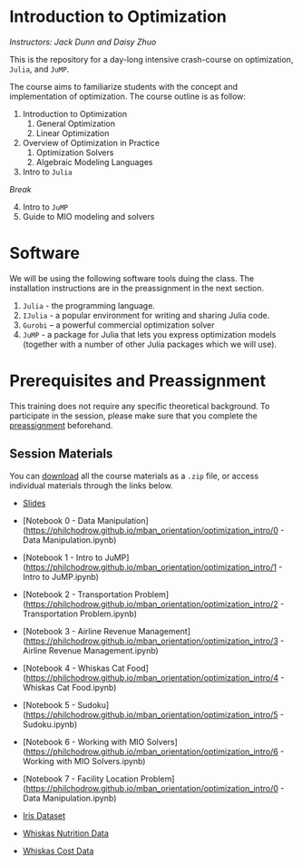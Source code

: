# Introduction to Optimization
*Instructors: Jack Dunn and Daisy Zhuo*

This is the repository for a day-long intensive crash-course on optimization, `Julia`, and `JuMP`. 

The course aims to familiarize students with the concept and implementation of optimization. The course outline is as follow:


1. Introduction to Optimization 
    1. General Optimization
    2. Linear Optimization
2. Overview of Optimization in Practice
    1. Optimization Solvers
    2. Algebraic Modeling Languages 
3. Intro to `Julia`

*Break*

4. Intro to `JuMP`
5. Guide to MIO modeling and solvers


# Software
We will be using the following software tools duing the class. The installation instructions are in the preassignment in the next section.
1.	`Julia` - the programming language.
2.	`IJulia` - a popular environment for writing and sharing Julia code.
3.	`Gurobi` – a powerful commercial optimization solver
4.	`JuMP` - a package for Julia that lets you express optimization models (together with a number of other Julia packages which we will use).


# Prerequisites and Preassignment

This training does not require any specific theoretical background. To participate in the session, please make sure that you complete the [preassignment](https://github.com/PhilChodrow/mban_orientation/raw/master/optimization_intro/preassignment/optimization-preassignment.pdf) beforehand. 

## Session Materials

You can [download](https://github.com/PhilChodrow/mban_orientation/archive/master.zip) all the course materials as a `.zip` file, or access individual materials through the links below. 

- [Slides](https://philchodrow.github.io/mban_orientation/optimization_intro/slides.pdf)

- [Notebook 0 - Data Manipulation](https://philchodrow.github.io/mban_orientation/optimization_intro/0 - Data Manipulation.ipynb)
- [Notebook 1 - Intro to JuMP](https://philchodrow.github.io/mban_orientation/optimization_intro/1 - Intro to JuMP.ipynb)
- [Notebook 2 - Transportation Problem](https://philchodrow.github.io/mban_orientation/optimization_intro/2 - Transportation Problem.ipynb)
- [Notebook 3 - Airline Revenue Management](https://philchodrow.github.io/mban_orientation/optimization_intro/3 - Airline Revenue Management.ipynb)
- [Notebook 4 - Whiskas Cat Food](https://philchodrow.github.io/mban_orientation/optimization_intro/4 - Whiskas Cat Food.ipynb)
- [Notebook 5 - Sudoku](https://philchodrow.github.io/mban_orientation/optimization_intro/5 - Sudoku.ipynb)
- [Notebook 6 - Working with MIO Solvers](https://philchodrow.github.io/mban_orientation/optimization_intro/6 - Working with MIO Solvers.ipynb)
- [Notebook 7 - Facility Location Problem](https://philchodrow.github.io/mban_orientation/optimization_intro/0 - Data Manipulation.ipynb)

- [Iris Dataset](https://philchodrow.github.io/mban_orientation/optimization_intro/iris.csv)
- [Whiskas Nutrition Data](https://philchodrow.github.io/mban_orientation/optimization_intro/nutrition.csv)
- [Whiskas Cost Data](https://philchodrow.github.io/mban_orientation/optimization_intro/cost.csv)
